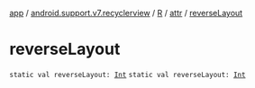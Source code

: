 [app](../../../index.md) / [android.support.v7.recyclerview](../../index.md) / [R](../index.md) / [attr](index.md) / [reverseLayout](./reverse-layout.md)

# reverseLayout

`static val reverseLayout: `[`Int`](https://kotlinlang.org/api/latest/jvm/stdlib/kotlin/-int/index.html)
`static val reverseLayout: `[`Int`](https://kotlinlang.org/api/latest/jvm/stdlib/kotlin/-int/index.html)